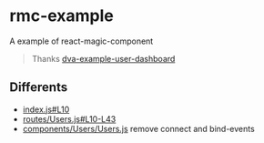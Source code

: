# rmc-example
A example of react-magic-component

> Thanks [dva-example-user-dashboard](https://github.com/dvajs/dva-example-user-dashboard)

## Differents

- [index.js#L10](https://github.com/valleykid/rmc-example/blob/master/src/index.js#L10)
- [routes/Users.js#L10-L43](https://github.com/valleykid/rmc-example/blob/master/src/routes/Users.js#L10-L43)
- [components/Users/Users.js](https://github.com/valleykid/rmc-example/blob/master/src/components/Users/Users.js) remove connect and bind-events
